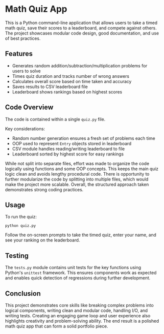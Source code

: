 # Math Quiz App

This is a Python command-line application that allows users to take a timed math quiz, save their scores to a leaderboard, and compete against others. The project showcases modular code design, good documentation, and use of best practices.

## Features

- Generates random addition/subtraction/multiplication problems for users to solve  
- Times quiz duration and tracks number of wrong answers 
- Calculates overall score based on time taken and accuracy
- Saves results to CSV leaderboard file
- Leaderboard shows rankings based on highest scores

## Code Overview

The code is contained within a single `quiz.py` file.

Key considerations:

- Random number generation ensures a fresh set of problems each time
- OOP used to represent `Entry` objects stored in leaderboard  
- CSV module handles reading/writing leaderboard to file
- Leaderboard sorted by highest score for easy rankings

While not split into separate files, effort was made to organize the code logically using functions and some OOP concepts. This keeps the main quiz logic clean and avoids lengthy procedural code. There is opportunity to further modularize the code by splitting into multiple files, which would make the project more scalable. Overall, the structured approach taken demonstrates strong coding practices.


## Usage

To run the quiz:

```
python quiz.py
```

Follow the on-screen prompts to take the timed quiz, enter your name, and see your ranking on the leaderboard.

## Testing

The `tests.py` module contains unit tests for the key functions using Python's `unittest` framework. This ensures components work as expected and enables quick detection of regressions during further development.

## Conclusion

This project demonstrates core skills like breaking complex problems into logical components, writing clean and modular code, handling I/O, and writing tests. Creating an engaging game loop and user experience also highlights creativity and problem-solving ability. The end result is a polished math quiz app that can form a solid portfolio piece.